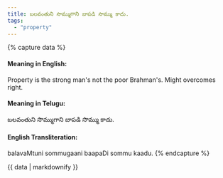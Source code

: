 ```yaml
---
title: బలవంతుని సొమ్ముగాని బాపడి సొమ్ము కాదు.
tags:
  - "property"
---
```


{% capture data %}
#### Meaning in English:
Property is the strong man's not the poor Brahman's.
Might overcomes right.

#### Meaning in Telugu:
బలవంతుని సొమ్ముగాని బాపడి సొమ్ము కాదు.

#### English Transliteration:
balavaMtuni sommugaani baapaDi sommu kaadu.
{% endcapture %}

{{ data | markdownify }}

